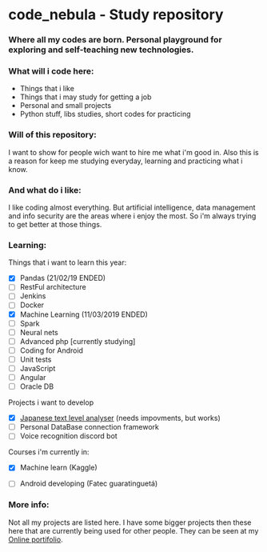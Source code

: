 # code_nebula - Study repository
### Where all my codes are born. Personal playground for exploring and self-teaching new technologies.

### What will i code here:
- Things that i like
- Things that i may study for getting a job
- Personal and small projects
- Python stuff, libs studies, short codes for practicing

### Will of this repository:
I want to show for people wich want to hire me what i'm good in.
Also this is a reason for keep me studying everyday, learning and practicing what i know.

### And what do i like:
I like coding almost everything. But artificial intelligence, data management and info security are
the areas where i enjoy the most.
So i'm always trying to get better at those things.

### Learning:
Things that i want to learn this year:
- [x] Pandas (21/02/19 ENDED)
- [ ] RestFul architecture
- [ ] Jenkins
- [ ] Docker
- [x] Machine Learning (11/03/2019 ENDED)
- [ ] Spark
- [ ] Neural nets
- [ ] Advanced php [currently studying]
- [ ] Coding for Android
- [ ] Unit tests
- [ ] JavaScript
- [ ] Angular
- [ ] Oracle DB

Projects i want to develop
- [x] [Japanese text level analyser](http://antalord.pythonanywhere.com/apps/japanese) (needs impovments, but works)
- [ ] Personal DataBase connection framework
- [ ] Voice recognition discord bot

Courses i'm currently in:
- [x] Machine learn (Kaggle)
- [ ] Android developing (Fatec guaratinguetá)


### More info:
Not all my projects are listed here. I have some bigger projects then these here
that are currently being used for other people.
They can be seen at my [Online portifolio](http://antalord.pythonanywhere.com/work).

